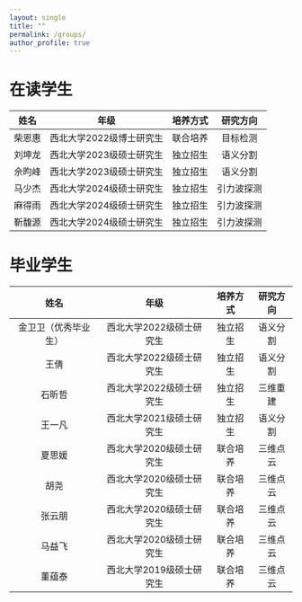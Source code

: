 ```yaml
---
layout: single
title: ""
permalink: /groups/
author_profile: true
---
```


在读学生
===

| 姓名 | 年级 | 培养方式 | 研究方向 |
| :----: | :----: | :----: | :----: |
| 柴恩惠 | 西北大学2022级博士研究生 | 联合培养 | 目标检测 |
| 刘坤龙 | 西北大学2023级硕士研究生 | 独立招生 | 语义分割 |
| 佘昀峰 | 西北大学2023级硕士研究生 | 独立招生 | 语义分割 |
| 马少杰 | 西北大学2024级硕士研究生 | 独立招生 | 引力波探测 |
| 麻得雨 | 西北大学2024级硕士研究生 | 独立招生 | 引力波探测 |
| 靳馥源 | 西北大学2024级硕士研究生 | 独立招生 | 引力波探测 |

毕业学生
===

| 姓名 |年级 | 培养方式 | 研究方向 |
| :----: | :----: | :----: | :----: |
| 金卫卫（优秀毕业生） | 西北大学2022级硕士研究生 | 独立招生 | 语义分割 |
| 王倩 | 西北大学2022级硕士研究生 | 独立招生 | 语义分割 |
| 石昕哲 | 西北大学2022级硕士研究生 | 独立招生 | 三维重建 |
| 王一凡 | 西北大学2021级硕士研究生 | 独立招生 | 语义分割 |
| 夏思媛 | 西北大学2020级硕士研究生 | 联合培养 | 三维点云 |
| 胡尧 | 西北大学2020级硕士研究生 | 联合培养 | 三维点云 |
| 张云朋 | 西北大学2020级硕士研究生 | 联合培养 | 三维点云 |
| 马益飞 | 西北大学2020级硕士研究生 | 联合培养 | 三维点云 |
| 董蕴泰 | 西北大学2019级硕士研究生 | 联合培养 | 三维点云 |

